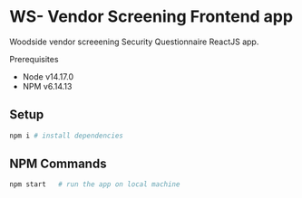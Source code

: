 # WS- Vendor Screening Frontend app
Woodside vendor screeening Security Questionnaire ReactJS app.

Prerequisites

* Node v14.17.0
* NPM v6.14.13

## Setup
```bash
npm i # install dependencies
```
## NPM Commands
```bash
npm start   # run the app on local machine
```